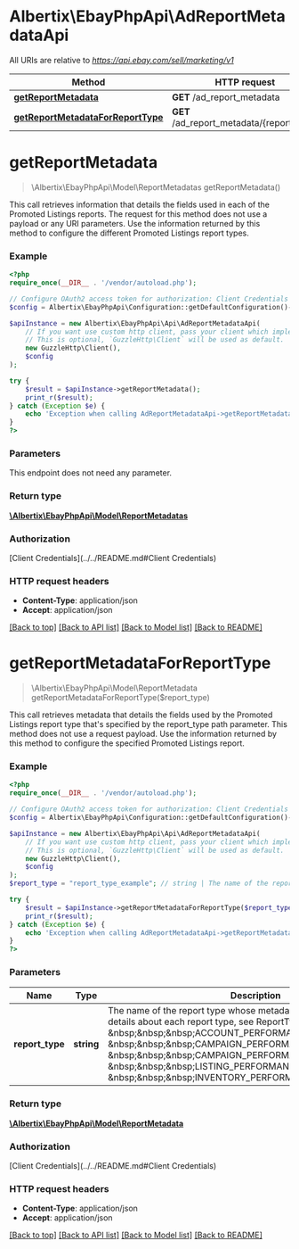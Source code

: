 # Albertix\EbayPhpApi\AdReportMetadataApi

All URIs are relative to *https://api.ebay.com/sell/marketing/v1*

Method | HTTP request | Description
------------- | ------------- | -------------
[**getReportMetadata**](AdReportMetadataApi.md#getReportMetadata) | **GET** /ad_report_metadata | 
[**getReportMetadataForReportType**](AdReportMetadataApi.md#getReportMetadataForReportType) | **GET** /ad_report_metadata/{report_type} | 


# **getReportMetadata**
> \Albertix\EbayPhpApi\Model\ReportMetadatas getReportMetadata()



This call retrieves information that details the fields used in each of the Promoted Listings reports. The request for this method does not use a payload or any URI parameters. Use the information returned by this method to configure the different Promoted Listings report types.

### Example
```php
<?php
require_once(__DIR__ . '/vendor/autoload.php');

// Configure OAuth2 access token for authorization: Client Credentials
$config = Albertix\EbayPhpApi\Configuration::getDefaultConfiguration()->setAccessToken('YOUR_ACCESS_TOKEN');

$apiInstance = new Albertix\EbayPhpApi\Api\AdReportMetadataApi(
    // If you want use custom http client, pass your client which implements `GuzzleHttp\ClientInterface`.
    // This is optional, `GuzzleHttp\Client` will be used as default.
    new GuzzleHttp\Client(),
    $config
);

try {
    $result = $apiInstance->getReportMetadata();
    print_r($result);
} catch (Exception $e) {
    echo 'Exception when calling AdReportMetadataApi->getReportMetadata: ', $e->getMessage(), PHP_EOL;
}
?>
```

### Parameters
This endpoint does not need any parameter.

### Return type

[**\Albertix\EbayPhpApi\Model\ReportMetadatas**](../Model/ReportMetadatas.md)

### Authorization

[Client Credentials](../../README.md#Client Credentials)

### HTTP request headers

 - **Content-Type**: application/json
 - **Accept**: application/json

[[Back to top]](#) [[Back to API list]](../../README.md#documentation-for-api-endpoints) [[Back to Model list]](../../README.md#documentation-for-models) [[Back to README]](../../README.md)

# **getReportMetadataForReportType**
> \Albertix\EbayPhpApi\Model\ReportMetadata getReportMetadataForReportType($report_type)



This call retrieves metadata that details the fields used by the Promoted Listings report type that's specified by the report_type path parameter. This method does not use a request payload. Use the information returned by this method to configure the specified Promoted Listings report.

### Example
```php
<?php
require_once(__DIR__ . '/vendor/autoload.php');

// Configure OAuth2 access token for authorization: Client Credentials
$config = Albertix\EbayPhpApi\Configuration::getDefaultConfiguration()->setAccessToken('YOUR_ACCESS_TOKEN');

$apiInstance = new Albertix\EbayPhpApi\Api\AdReportMetadataApi(
    // If you want use custom http client, pass your client which implements `GuzzleHttp\ClientInterface`.
    // This is optional, `GuzzleHttp\Client` will be used as default.
    new GuzzleHttp\Client(),
    $config
);
$report_type = "report_type_example"; // string | The name of the report type whose metadata you want to get. For details about each report type, see ReportTypeEnum. Valid values: &nbsp;&nbsp;&nbsp;ACCOUNT_PERFORMANCE_REPORT &nbsp;&nbsp;&nbsp;CAMPAIGN_PERFORMANCE_REPORT &nbsp;&nbsp;&nbsp;CAMPAIGN_PERFORMANCE_SUMMARY_REPORT &nbsp;&nbsp;&nbsp;LISTING_PERFORMANCE_REPORT &nbsp;&nbsp;&nbsp;INVENTORY_PERFORMANCE_REPORT

try {
    $result = $apiInstance->getReportMetadataForReportType($report_type);
    print_r($result);
} catch (Exception $e) {
    echo 'Exception when calling AdReportMetadataApi->getReportMetadataForReportType: ', $e->getMessage(), PHP_EOL;
}
?>
```

### Parameters

Name | Type | Description  | Notes
------------- | ------------- | ------------- | -------------
 **report_type** | **string**| The name of the report type whose metadata you want to get. For details about each report type, see ReportTypeEnum. Valid values: &amp;nbsp;&amp;nbsp;&amp;nbsp;ACCOUNT_PERFORMANCE_REPORT &amp;nbsp;&amp;nbsp;&amp;nbsp;CAMPAIGN_PERFORMANCE_REPORT &amp;nbsp;&amp;nbsp;&amp;nbsp;CAMPAIGN_PERFORMANCE_SUMMARY_REPORT &amp;nbsp;&amp;nbsp;&amp;nbsp;LISTING_PERFORMANCE_REPORT &amp;nbsp;&amp;nbsp;&amp;nbsp;INVENTORY_PERFORMANCE_REPORT |

### Return type

[**\Albertix\EbayPhpApi\Model\ReportMetadata**](../Model/ReportMetadata.md)

### Authorization

[Client Credentials](../../README.md#Client Credentials)

### HTTP request headers

 - **Content-Type**: application/json
 - **Accept**: application/json

[[Back to top]](#) [[Back to API list]](../../README.md#documentation-for-api-endpoints) [[Back to Model list]](../../README.md#documentation-for-models) [[Back to README]](../../README.md)

